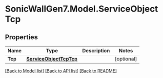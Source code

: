 # SonicWallGen7.Model.ServiceObjectTcp

## Properties

Name | Type | Description | Notes
------------ | ------------- | ------------- | -------------
**Tcp** | [**ServiceObjectTcpTcp**](ServiceObjectTcpTcp.md) |  | [optional] 

[[Back to Model list]](../README.md#documentation-for-models) [[Back to API list]](../README.md#documentation-for-api-endpoints) [[Back to README]](../README.md)

